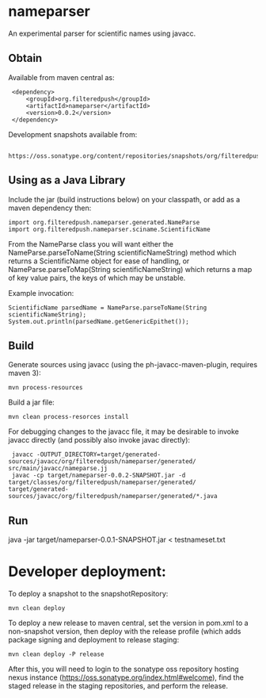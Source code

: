# nameparser #

An experimental parser for scientific names using javacc.

## Obtain ##

Available from maven central as: 

     <dependency>
         <groupId>org.filteredpush</groupId>
         <artifactId>nameparser</artifactId>
         <version>0.0.2</version>
     </dependency>

Development snapshots available from: 

     https://oss.sonatype.org/content/repositories/snapshots/org/filteredpush/nameparser/

## Using as a Java Library ##

Include the jar (build instructions below) on your classpath, or add as a maven dependency then: 

    import org.filteredpush.nameparser.generated.NameParse
    import org.filteredpush.nameparser.sciname.ScientificName

From the NameParse class you will want either the NameParse.parseToName(String scientificNameString) method which returns a ScientificName object for ease of handling, or NameParse.parseToMap(String scientificNameString) which returns a map of key value pairs, the keys of which may be unstable.

Example invocation: 

    ScientificName parsedName = NameParse.parseToName(String scientificNameString);
    System.out.println(parsedName.getGenericEpithet());

## Build ##

Generate sources using javacc (using the ph-javacc-maven-plugin, requires maven 3): 

    mvn process-resources

Build a jar file:

    mvn clean process-resorces install

For debugging changes to the javacc file, it may be desirable to invoke javacc directly (and possibly also invoke javac directly): 

     javacc -OUTPUT_DIRECTORY=target/generated-sources/javacc/org/filteredpush/nameparser/generated/ src/main/javacc/nameparse.jj
     javac -cp target/nameparser-0.0.2-SNAPSHOT.jar -d target/classes/org/filteredpush/nameparser/generated/ target/generated-sources/javacc/org/filteredpush/nameparser/generated/*.java

## Run ##

java -jar target/nameparser-0.0.1-SNAPSHOT.jar < testnameset.txt

# Developer deployment: # 

To deploy a snapshot to the snapshotRepository:

    mvn clean deploy

To deploy a new release to maven central, set the version in pom.xml to a non-snapshot version, then deploy with the release profile (which adds package signing and deployment to release staging:

    mvn clean deploy -P release

After this, you will need to login to the sonatype oss repository hosting nexus instance (https://oss.sonatype.org/index.html#welcome), find the staged release in the staging repositories, and perform the release.


